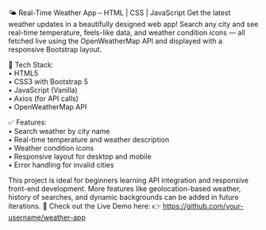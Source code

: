 🌤️ Real-Time Weather App – HTML | CSS | JavaScript
Get the latest weather updates in a beautifully designed web app!
Search any city and see real-time temperature, feels-like data, and weather condition icons — all fetched live using the OpenWeatherMap API and displayed with a responsive Bootstrap layout.

🔧 Tech Stack:  
• HTML5  
• CSS3 with Bootstrap 5  
• JavaScript (Vanilla)  
• Axios (for API calls)  
• OpenWeatherMap API  

✅ Features:  
• Search weather by city name  
• Real-time temperature and weather description  
• Weather condition icons  
• Responsive layout for desktop and mobile  
• Error handling for invalid cities  

This project is ideal for beginners learning API integration and responsive front-end development. More features like geolocation-based weather, history of searches, and dynamic backgrounds can be added in future iterations.
📂 Check out the Live Demo here:
👉 https://github.com/your-username/weather-app
